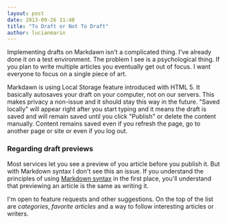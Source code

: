 ```yaml
---
layout: post
date: 2013-09-26 11:48
title: "To Draft or Not To Draft"
author: lucianmarin
---
```


Implementing drafts on Markdawn isn't a complicated thing. I've already done it on a test environment. The problem I see is a psychological thing. If you plan to write multiple articles you eventually get out of focus. I want everyone to focus on a single piece of art.

Markdawn is using Local Storage feature introduced with HTML 5. It basically autosaves your draft on your computer, not on our servers. This makes privacy a non-issue and it should stay this way in the future. "Saved locally" will appear right after you start typing and it means the draft is saved and will remain saved until you click "Publish" or delete the content manually. Content remains saved even if you refresh the page, go to another page or site or even if you log out.

### Regarding draft previews

Most services let you see a preview of you article before you publish it. But with Markdown syntax I don't see this an issue. If you understand the principles of using [Markdown syntax](http://daringfireball.net/projects/markdown/syntax#philosophy) in the first place, you'll understand that previewing an article is the same as writing it.

I'm open to feature requests and other suggestions. On the top of the list are *categories*, *favorite articles* and a way to follow interesting articles or writers.